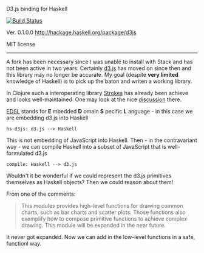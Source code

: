 D3.js binding for Haskell

[![Build Status](https://travis-ci.org/nebuta/d3js-haskell.png)](https://travis-ci.org/nebuta/d3js-haskell)

Ver. 0.1.0.0
http://hackage.haskell.org/package/d3js

MIT license

---

A fork has been necessary since I was unable to install with Stack and has not been active in two years.
Certainly [d3.js](https://github.com/mbostock/d3) has moved on since then and this library may no longer be accurate.
My goal (despite **very limited** knowledge of Haskell) is to pick up the baton and writen a working library.

In Clojure such a interoperating library [Strokes](https://github.com/dribnet/strokes) has already been achieve and looks well-maintained.  One may look at the nice [discussion](https://news.ycombinator.com/item?id=11210177) there.

[EDSL](https://wiki.haskell.org/Embedded_domain_specific_language) stands for **E** mbedded **D** omain **S** pecific **L** anguage - in this case we are embedding d3.js into Haskell

    hs-d3js: d3.js --> Haskell
    
This is not embedding of JavaScript into Haskell.  Then - in the contravariant way - we can compile Haskell into a subset of JavaScript that is well-formulated d3.js

    compile: Haskell --> d3.js

Wouldn't it be wonderful if we could represent the d3.js primitives themselves as Haskell objects?  Then we could reason about them!

From one of the comments:

> This modules provides high-level functions for drawing common charts, such as bar charts and scatter plots.
  Those functions also exemplify how to compose primitive functions to achieve complex drawing.
  This module will be expanded in the near future.

It never got expanded.  Now we can add in the low-level functions in a safe, functionl way.
